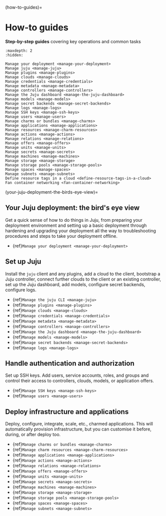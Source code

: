 (how-to-guides)=
# How-to guides

**Step-by-step guides** covering key operations and common tasks

```{toctree}
:maxdepth: 2
:hidden:

Manage your deployment <manage-your-deployment>
Manage juju <manage-juju>
Manage plugins <manage-plugins>
Manage clouds <manage-clouds>
Manage credentials <manage-credentials>
Manage metadata <manage-metadata>
Manage controllers <manage-controllers>
Manage the Juju dashboard <manage-the-juju-dashboard>
Manage models <manage-models>
Manage secret backends <manage-secret-backends>
Manage logs <manage-logs>
Manage SSH keys <manage-ssh-keys>
Manage users <manage-users>
Manage charms or bundles <manage-charms>
Manage applications <manage-applications>
Manage resources <manage-charm-resources>
Manage actions <manage-actions>
Manage relations <manage-relations>
Manage offers <manage-offers>
Manage units <manage-units>
Manage secrets <manage-secrets>
Manage machines <manage-machines>
Manage storage <manage-storage>
Manage storage pools <manage-storage-pools>
Manage spaces <manage-spaces>
Manage subnets <manage-subnets>
Define resource tags in a cloud <define-resource-tags-in-a-cloud>
Fan container networking <fan-container-networking>

```

(your-juju-deployment-the-birds-eye-view)=
## Your Juju deployment: the bird's eye view

<!--*Get a high-level view of how to do things in Juju, from {ref}`setting up your deployment environment and setting up a basic deployment <manage-your-deployment-environment>` through {ref}`hardening <harden-your-deployment>` and {ref}`upgrading <upgrade-your-deployment>`  your deployment all the way to {ref}`troubleshooting procedures <troubleshoot-your-deployment>` and {ref}`steps to take your deployment offline <take-your-deployment-offline>`.*-->

Get a quick sense of how to do things in Juju, from preparing your deployment environment and setting up a basic deployment through hardening and upgrading your deployment all the way to troubleshooting procedures and steps to take your deployment offline.

- {ref}`Manage your deployment <manage-your-deployment>`

## Set up Juju

Install the `juju` client and any plugins, add a cloud to the client, bootstrap a Juju controller, connect further clouds to the client or an existing controller, set up the Juju dashboard, add models, configure secret backends, configure logs.

- {ref}`Manage the juju CLI <manage-juju>`
- {ref}`Manage plugins <manage-plugins>`
- {ref}`Manage clouds <manage-clouds>`
- {ref}`Manage credentials <manage-credentials>`
- {ref}`Manage metadata <manage-metadata>`
- {ref}`Manage controllers <manage-controllers>`
- {ref}`Manage the Juju dashboard <manage-the-juju-dashboard>`
- {ref}`Manage models <manage-models>`
- {ref}`Manage secret backends <manage-secret-backends>`
- {ref}`Manage logs <manage-logs>`

## Handle authentication and authorization

Set up SSH keys. Add users, service accounts, roles, and groups and control their access to controllers, clouds, models, or application offers.

- {ref}`Manage SSH keys <manage-ssh-keys>`
- {ref}`Manage users <manage-users>`

## Deploy infrastructure and applications

Deploy, configure, integrate, scale, etc., charmed applications. This will automatically provision infrastructure, but you can customise it before, during, or after deploy too.

- {ref}`Manage charms or bundles <manage-charms>`
- {ref}`Manage charm resources <manage-charm-resources>`
- {ref}`Manage applications <manage-applications>`
- {ref}`Manage actions <manage-actions>`
- {ref}`Manage relations <manage-relations>`
- {ref}`Manage offers <manage-offers>`
- {ref}`Manage units <manage-units>`
- {ref}`Manage secrets <manage-secrets>`
- {ref}`Manage machines <manage-machines>`
- {ref}`Manage storage <manage-storage>`
- {ref}`Manage storage pools <manage-storage-pools>`
- {ref}`Manage spaces <manage-spaces>`
- {ref}`Manage subnets <manage-subnets>`
